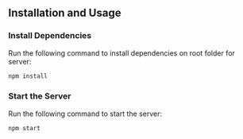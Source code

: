 ## Installation and Usage

### Install Dependencies
Run the following command to install dependencies on root folder for server:
```sh
npm install
```

### Start the Server
Run the following command to start the server:
```sh
npm start
```

